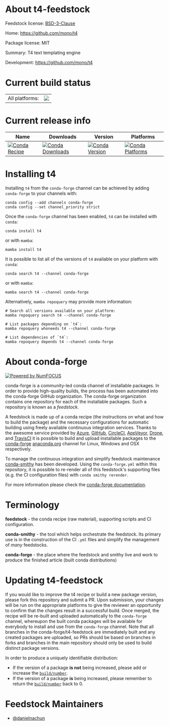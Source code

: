 About t4-feedstock
==================

Feedstock license: [BSD-3-Clause](https://github.com/conda-forge/t4-feedstock/blob/main/LICENSE.txt)

Home: https://github.com/mono/t4

Package license: MIT

Summary: T4 text templating engine

Development: https://github.com/mono/t4

Current build status
====================


<table><tr><td>All platforms:</td>
    <td>
      <a href="https://dev.azure.com/conda-forge/feedstock-builds/_build/latest?definitionId=24112&branchName=main">
        <img src="https://dev.azure.com/conda-forge/feedstock-builds/_apis/build/status/t4-feedstock?branchName=main">
      </a>
    </td>
  </tr>
</table>

Current release info
====================

| Name | Downloads | Version | Platforms |
| --- | --- | --- | --- |
| [![Conda Recipe](https://img.shields.io/badge/recipe-t4-green.svg)](https://anaconda.org/conda-forge/t4) | [![Conda Downloads](https://img.shields.io/conda/dn/conda-forge/t4.svg)](https://anaconda.org/conda-forge/t4) | [![Conda Version](https://img.shields.io/conda/vn/conda-forge/t4.svg)](https://anaconda.org/conda-forge/t4) | [![Conda Platforms](https://img.shields.io/conda/pn/conda-forge/t4.svg)](https://anaconda.org/conda-forge/t4) |

Installing t4
=============

Installing `t4` from the `conda-forge` channel can be achieved by adding `conda-forge` to your channels with:

```
conda config --add channels conda-forge
conda config --set channel_priority strict
```

Once the `conda-forge` channel has been enabled, `t4` can be installed with `conda`:

```
conda install t4
```

or with `mamba`:

```
mamba install t4
```

It is possible to list all of the versions of `t4` available on your platform with `conda`:

```
conda search t4 --channel conda-forge
```

or with `mamba`:

```
mamba search t4 --channel conda-forge
```

Alternatively, `mamba repoquery` may provide more information:

```
# Search all versions available on your platform:
mamba repoquery search t4 --channel conda-forge

# List packages depending on `t4`:
mamba repoquery whoneeds t4 --channel conda-forge

# List dependencies of `t4`:
mamba repoquery depends t4 --channel conda-forge
```


About conda-forge
=================

[![Powered by
NumFOCUS](https://img.shields.io/badge/powered%20by-NumFOCUS-orange.svg?style=flat&colorA=E1523D&colorB=007D8A)](https://numfocus.org)

conda-forge is a community-led conda channel of installable packages.
In order to provide high-quality builds, the process has been automated into the
conda-forge GitHub organization. The conda-forge organization contains one repository
for each of the installable packages. Such a repository is known as a *feedstock*.

A feedstock is made up of a conda recipe (the instructions on what and how to build
the package) and the necessary configurations for automatic building using freely
available continuous integration services. Thanks to the awesome service provided by
[Azure](https://azure.microsoft.com/en-us/services/devops/), [GitHub](https://github.com/),
[CircleCI](https://circleci.com/), [AppVeyor](https://www.appveyor.com/),
[Drone](https://cloud.drone.io/welcome), and [TravisCI](https://travis-ci.com/)
it is possible to build and upload installable packages to the
[conda-forge](https://anaconda.org/conda-forge) [anaconda.org](https://anaconda.org/)
channel for Linux, Windows and OSX respectively.

To manage the continuous integration and simplify feedstock maintenance
[conda-smithy](https://github.com/conda-forge/conda-smithy) has been developed.
Using the ``conda-forge.yml`` within this repository, it is possible to re-render all of
this feedstock's supporting files (e.g. the CI configuration files) with ``conda smithy rerender``.

For more information please check the [conda-forge documentation](https://conda-forge.org/docs/).

Terminology
===========

**feedstock** - the conda recipe (raw material), supporting scripts and CI configuration.

**conda-smithy** - the tool which helps orchestrate the feedstock.
                   Its primary use is in the construction of the CI ``.yml`` files
                   and simplify the management of *many* feedstocks.

**conda-forge** - the place where the feedstock and smithy live and work to
                  produce the finished article (built conda distributions)


Updating t4-feedstock
=====================

If you would like to improve the t4 recipe or build a new
package version, please fork this repository and submit a PR. Upon submission,
your changes will be run on the appropriate platforms to give the reviewer an
opportunity to confirm that the changes result in a successful build. Once
merged, the recipe will be re-built and uploaded automatically to the
`conda-forge` channel, whereupon the built conda packages will be available for
everybody to install and use from the `conda-forge` channel.
Note that all branches in the conda-forge/t4-feedstock are
immediately built and any created packages are uploaded, so PRs should be based
on branches in forks and branches in the main repository should only be used to
build distinct package versions.

In order to produce a uniquely identifiable distribution:
 * If the version of a package **is not** being increased, please add or increase
   the [``build/number``](https://docs.conda.io/projects/conda-build/en/latest/resources/define-metadata.html#build-number-and-string).
 * If the version of a package **is** being increased, please remember to return
   the [``build/number``](https://docs.conda.io/projects/conda-build/en/latest/resources/define-metadata.html#build-number-and-string)
   back to 0.

Feedstock Maintainers
=====================

* [@danielnachun](https://github.com/danielnachun/)

